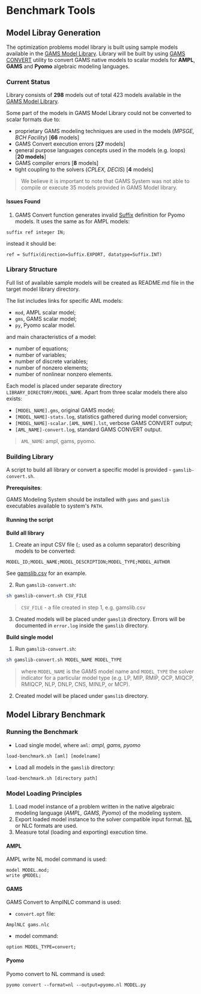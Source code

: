 # Benchmark Tools

## Model Libray Generation

The optimization problems model library is built using sample models available in the [GAMS Model Library](https://www.gams.com/latest/gamslib_ml/libhtml/index.html). 
Library will be built by using [GAMS CONVERT](https://www.gams.com/latest/docs/S_CONVERT.html) utility to convert GAMS native models to scalar models for **AMPL**, **GAMS** and **Pyomo** algebraic modeling languages. 

### Current Status

Library consists of **298** models out of total 423 models available in the [GAMS Model Library](https://www.gams.com/latest/gamslib_ml/libhtml/index.html). 

Some part of the models in GAMS Model Library could not be converted to scalar formats due to:

- proprietary GAMS modeling techniques are used in the models (_MPSGE, BCH Facility_) [**66** models]
- GAMS Convert execution errors [**27** models]
- general purpose languages concepts used in the models (e.g. loops) [**20 models**]
- GAMS compiler errors [**8** models]
- tight coupling to the solvers (_CPLEX, DECIS_) [**4** models]

> We believe it is important to note that GAMS System was not able to compile or execute 35 models provided in GAMS Model library. 

#### Issues Found

1. GAMS Convert function generates invalid [Suffix](https://pyomo.readthedocs.io/en/latest/library_reference/kernel/suffix.html) definition for Pyomo models. It uses the same as for AMPL models:
```
suffix ref integer IN;
```
instead it should be:
```
ref = Suffix(direction=Suffix.EXPORT, datatype=Suffix.INT)
```

### Library Structure

Full list of available sample models will be created as README.md file in the target model library directory. 

The list includes links for specific AML models:

- `mod`, AMPL scalar model;
- `gms`, GAMS scalar model;
- `py`, Pyomo scalar model.

and main characteristics of a model:

- number of equations;
- number of variables;
- number of discrete variables;
- number of nonzero elements;
- number of nonlinear nonzero elements.

Each model is placed under separate directory `LIBRARY_DIRECTORY/MODEL_NAME`. Apart from three scalar models there also exists:

- `[MODEL_NAME].gms`, original GAMS model;
- `[MODEL_NAME]-stats.log`, statistics gathered during model conversion;
- `[MODEL_NAME]-scalar.[AML_NAME].lst`, verbose GAMS CONVERT output;
- `[AML_NAME]-convert.log`, standard GAMS CONVERT output.

> `AML_NAME`: ampl, gams, pyomo.

### Building Library

A script to build all library or convert a specific model is provided - `gamslib-convert.sh`.

**Prerequisites**:

GAMS Modeling System should be installed with `gams` and `gamslib` executables available to system's `PATH`.

#### Running the script

**Build all library**

1. Create an input CSV file (`;` used as a column separator) describing models to be converted:
```
MODEL_ID;MODEL_NAME;MODEL_DESCRIPTION;MODEL_TYPE;MODEL_AUTHOR
```
See [gamslib.csv](gamslib.csv) for an example.

2. Run `gamslib-convert.sh`:
```sh
sh gamslib-convert.sh CSV_FILE
```
> `CSV_FILE` - a file created in step 1, e.g. gamslib.csv

3. Created models will be placed under `gamslib` directory. Errors will be documented in `error.log` inside the `gamslib` directory.

**Build single model**

1. Run `gamslib-convert.sh`:
```sh
sh gamslib-convert.sh MODEL_NAME MODEL_TYPE
```
> where `MODEL_NAME` is the GAMS model name and `MODEL_TYPE` the solver indicator for a particular model type (e.g. LP, MIP, RMIP, QCP, MIQCP, RMIQCP, NLP, DNLP, CNS, MINLP, or MCP). 

2. Created model will be placed under `gamslib` directory.

## Model Library Benchmark

### Running the Benchmark

- Load single model, where `aml`: _ampl, gams, pyomo_

```
load-benchmark.sh [aml] [modelname]  
```
- Load all models in the `gamslib` directory:

```
load-benchmark.sh [directory path]
```

### Model Loading Principles

1. Load model instance of a problem written in the native algebraic modeling language (_AMPL, GAMS, Pyomo_) of the modeling system.
2. Export loaded model instance to the solver compatible input format. [NL](https://en.wikipedia.org/wiki/Nl_(format)) or NLC formats are used.
3. Measure total (loading and exporting) execution time.

#### AMPL

AMPL write NL model command is used:

```
model MODEL.mod;
write gMODEL;
```

#### GAMS

GAMS Convert to AmplNLC command is used:

- `convert.opt` file:

```
AmplNLC gams.nlc
```
- model command: 

```
option MODEL_TYPE=convert;
```

#### Pyomo

Pyomo convert to NL command is used:

```
pyomo convert --format=nl --output=pyomo.nl MODEL.py
```